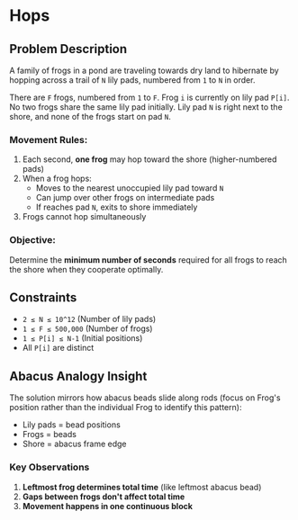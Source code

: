 # Hops

## Problem Description
A family of frogs in a pond are traveling towards dry land to hibernate by hopping across a trail of `N` lily pads, numbered from `1` to `N` in order. 

There are `F` frogs, numbered from `1` to `F`. Frog `i` is currently on lily pad `P[i]`. No two frogs share the same lily pad initially. Lily pad `N` is right next to the shore, and none of the frogs start on pad `N`.

### Movement Rules:
1. Each second, **one frog** may hop toward the shore (higher-numbered pads)
2. When a frog hops:
   - Moves to the nearest unoccupied lily pad toward `N`
   - Can jump over other frogs on intermediate pads
   - If reaches pad `N`, exits to shore immediately
3. Frogs cannot hop simultaneously

### Objective:
Determine the **minimum number of seconds** required for all frogs to reach the shore when they cooperate optimally.

## Constraints
- `2 ≤ N ≤ 10^12` (Number of lily pads)
- `1 ≤ F ≤ 500,000` (Number of frogs)
- `1 ≤ P[i] ≤ N-1` (Initial positions)
- All `P[i]` are distinct

## Abacus Analogy Insight
The solution mirrors how abacus beads slide along rods (focus on Frog's position rather than the individual Frog to identify this pattern):
- Lily pads = bead positions
- Frogs = beads
- Shore = abacus frame edge

### Key Observations
1. **Leftmost frog determines total time** (like leftmost abacus bead)
2. **Gaps between frogs don't affect total time**
3. **Movement happens in one continuous block**
